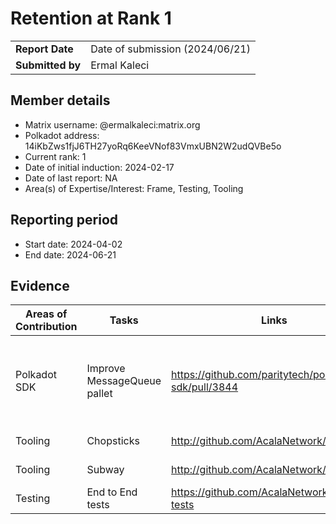 # Retention at Rank 1

|                  |                                 |
| ---------------- | ------------------------------- |
| **Report Date**  | Date of submission (2024/06/21) |
| **Submitted by** | Ermal Kaleci                    |


## Member details

- Matrix username: @ermalkaleci:matrix.org
- Polkadot address: 14iKbZws1fjJ6TH27yoRq6KeeVNof83VmxUBN2W2udQVBe5o
- Current rank: 1
- Date of initial induction: 2024-02-17
- Date of last report: NA
- Area(s) of Expertise/Interest: Frame, Testing, Tooling


## Reporting period

- Start date: 2024-04-02
- End date: 2024-06-21


## Evidence

| Areas of Contribution | Tasks                                                        | Links                                                        | Notes                                    |
| --------------------- | ------------------------------------------------------------ | ------------------------------------------------------------ | ---------------------------------------- |
| Polkadot SDK          | Improve MessageQueue pallet | https://github.com/paritytech/polkadot-sdk/pull/3844 | Add the ability for MessageQueue to process enqueued messages on idle |
| Tooling               | Chopsticks        | http://github.com/AcalaNetwork/chopsticks | Core contributer |
| Tooling               | Subway            | http://github.com/AcalaNetwork/subway | Core contributer |
| Testing               | End to End tests  | https://github.com/AcalaNetwork/e2e-tests | Core contributer |
